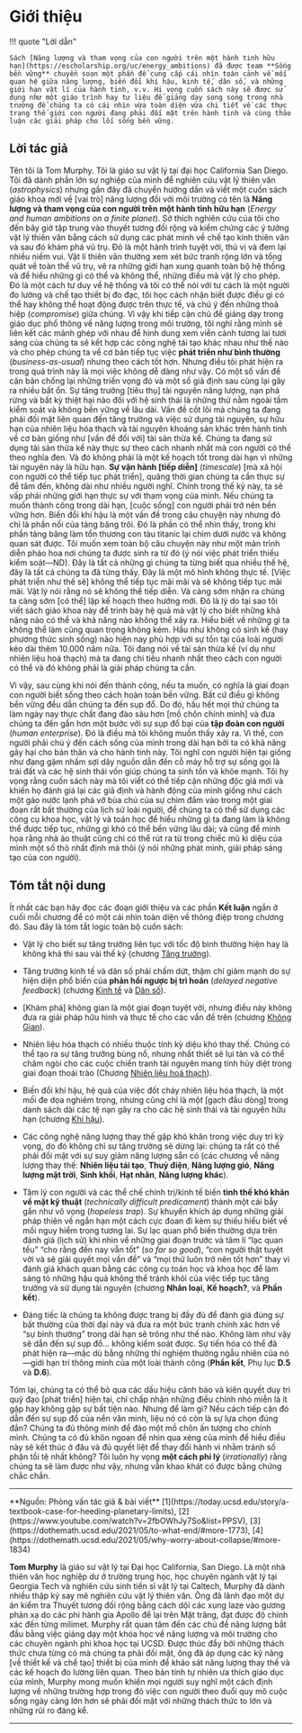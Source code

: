 # Giới thiệu

!!! quote "Lời dẫn"

    Sách [Năng lượng và tham vọng của con người trên một hành tinh hữu hạn](https://escholarship.org/uc/energy_ambitions) đã được team **Sống bền vững** chuyển soạn một phần để cung cấp cái nhìn toàn cảnh về mối quan hệ giữa năng lượng, biến đổi khí hậu, kinh tế, dân số, và những giới hạn vật lí của hành tinh, v.v. Hi vọng cuốn sách này sẽ được sử dụng như một giáo trình hay tư liệu để giảng dạy song song trong nhà trường để chúng ta có cái nhìn vừa toàn diện vừa chi tiết về các thực trạng thế giới con người đang phải đối mặt trên hành tinh và cùng thảo luận các giải pháp cho lối sống bền vững.

## Lời tác giả

Tên tôi là Tom Murphy. Tôi là giáo sư vật lý tại đại học California San Diego. Tôi đã dành phần lớn sự nghiệp của mình để nghiên cứu vật lý thiên văn (*astrophysics*) nhưng gần đây đã chuyển hướng dần và viết một cuốn sách giáo khoa mới về [vai trò] năng lượng đối với môi trường có tên là **Năng lượng và tham vọng của con người trên một hành tinh hữu hạn** (*Energy and human ambitions on a finite planet*). Sở thích nghiên cứu của tôi cho đến bây giờ tập trung vào thuyết tương đối rộng và kiểm chứng các ý tưởng vật lý thiên văn bằng cách sử dụng các phát minh về chế tạo kính thiên văn và sau đó khám phá vũ trụ. Đó là một hành trình tuyệt vời, thú vị và đem lại nhiều niềm vui. Vật lí thiên văn thường xem xét bức tranh rộng lớn và tổng quát về toàn thể vũ trụ, vẽ ra những giới hạn xung quanh toàn bộ hệ thống và để hiểu những gì có thể và không thể, những điều mà vật lý cho phép. Đó là một cách tư duy về hệ thống và tôi có thể nói với tư cách là một người đo lường và chế tạo thiết bị đo đạc, tôi học cách nhận biết được điều gì có thể hay không thể hoạt động được trên thực tế, và chú ý đến những thoả hiệp (*compromise*) giữa chúng. Vì vậy khi tiếp cận chủ đề giảng dạy trong giáo dục phổ thông về năng lượng trong môi trường, tôi nghĩ rằng mình sẽ liên kết các mảnh ghép với nhau để hình dung xem viễn cảnh tương lai tươi sáng của chúng ta sẽ kết hợp các công nghệ tái tạo khác nhau như thế nào và cho phép chúng ta về cơ bản tiếp tục việc **phát triển như bình thường** (*business-as-usual*) nhưng theo cách tốt hơn. Nhưng điều tôi phát hiện ra trong quá trình này là mọi việc không dễ dàng như vậy. Có một số vấn đề căn bản chống lại những triển vọng đó và một số giả định sau cùng lại gây ra nhiều bất ổn. Sự tăng trưởng [tiêu thụ] tài nguyên năng lượng, nạn phá rừng và bất kỳ thiệt hại nào đối với hệ sinh thái là những thứ nằm ngoài tầm kiểm soát và không bền vững về lâu dài. Vấn đề cốt lõi mà chúng ta đang phải đối mặt liên quan đến tăng trưởng và việc sử dụng tài nguyên, sự hữu hạn của nhiên liệu hóa thạch và tài nguyên khoáng sản khác trên hành tinh về cơ bản giống như [vấn đề đối với] tài sản thừa kế. Chúng ta đang sử dụng tài sản thừa kế này thực sự theo cách nhanh nhất mà con người có thể theo nghĩa đen. Và đó không phải là một kế hoạch tốt trong dài hạn vì những tài nguyên này là hữu hạn. **Sự vận hành [tiếp diễn]** (*timescale*) [mà xã hội con người có thể tiếp tục phát triển], quãng thời gian chúng ta cần thực sự để tâm đến, không dài như nhiều người nghĩ. Chính trong thế kỷ này, ta sẽ vấp phải những giới hạn thực sự với tham vọng của mình. Nếu chúng ta muốn thành công trong dài hạn, [cuộc sống] con người phải trở nên bền vững hơn. Biến đổi khí hậu là một vấn đề trong câu chuyện này nhưng đó chỉ là phần nổi của tảng băng trôi. Đó là phần có thể nhìn thấy, trong khi phần tảng băng làm tổn thương con tàu titanic lại chìm dưới nước và không quan sát được. Tôi muốn xem toàn bộ câu chuyện này như một màn trình diễn pháo hoa nơi chúng ta được sinh ra từ đó (ý nói việc phát triển thiếu kiểm soát—ND). Đây là tất cả những gì chúng ta từng biết qua nhiều thế hệ, đây là tất cả chúng ta đã từng thấy. Đây là một mô hình không thực tế. [Việc phát triển như thế sẽ] không thể tiếp tục mãi mãi và sẽ không tiếp tục mãi mãi. Vật lý nói rằng nó sẽ không thể tiếp diễn. Và càng sớm nhận ra chúng ta càng sớm [có thể] lập kế hoạch theo hướng mới. Đó là lý do tại sao tôi viết sách giáo khoa này để trình bày hệ quả mà vật lý cho biết những khả năng nào có thể và khả năng nào không thể xảy ra. Hiểu biết về những gì ta không thể làm cũng quan trọng không kém. Hầu như không có sinh kế (hay phương thức sinh sống) nào hiện nay phù hợp với sự tồn tại của loài người kéo dài thêm 10.000 năm nữa. Tôi đang nói về tài sản thừa kế (ví dụ như nhiên liệu hoá thạch) mà ta đang chi tiêu nhanh nhất theo cách con người có thể và đó không phải là giải pháp chúng ta cần. 

Vì vậy, sau cùng khi nói đến thành công, nếu ta muốn, có nghĩa là giai đoạn con người biết sống theo cách hoàn toàn bền vững. Bất cứ điều gì không bền vững đều dẫn chúng ta đến sụp đổ. Do đó, hầu hết mọi thứ chúng ta làm ngày nay thực chất đang đào sâu hơn [mồ chôn chính mình] và đưa chúng ta đến gần hơn một bước với sự sụp đổ bại của **tập đoàn con người** (*human enterprise*). Đó là điều mà tôi không muốn thấy xảy ra. Vì thế, con người phải chú ý đến cách sống của mình trong dài hạn bởi ta có khả năng gây hại cho bản thân và cho hành tinh này. Tôi nghĩ con người hiện tại giống như đang gặm nhấm sợi dây nguồn dẫn đến cỗ máy hỗ trợ sự sống gọi là trái đất và các hệ sinh thái vốn giúp chúng ta sinh tồn và khỏe mạnh. Tôi hy vọng rằng cuốn sách này mà tôi viết có thể tiếp cận những độc giả mới và khiến họ đánh giá lại các giả định và hành động của mình giống như cách một gáo nước lạnh phá vỡ bùa chú của sự chìm đắm vào trong một giai đoạn rất bất thường của lịch sử loài người, để chúng ta có thể sử dụng các công cụ khoa học, vật lý và toán học để hiểu những gì ta đang làm là không thể được tiếp tục, những gì khó có thể bền vững lâu dài; và cũng để minh họa rằng nhà ảo thuật cũng chỉ có thể rút ra từ trong chiếc mũ kì diệu của mình một số thỏ nhất định mà thôi (ý nói những phát minh, giải pháp sáng tạo của con người).

## Tóm tắt nội dung

Ít nhất các bạn hãy đọc các đoạn giới thiệu và các phần **Kết luận** ngắn ở cuối mỗi chương để có một cái nhìn toàn diện về thông điệp trong chương đó. Sau đây là tóm tắt logic toàn bộ cuốn sách:

- Vật lý cho biết sự tăng trưởng liên tục với tốc độ bình thường hiện hay là không khả thi sau vài thế kỷ (chương [Tăng trưởng](human-ambition/1-growth.md)).

- Tăng trưởng kinh tế và dân số phải chấm dứt, thậm chí giảm mạnh do sự hiện diện phổ biến của **phản hồi ngược bị trì hoãn** (*delayed negative feedback*) (chương [Kinh tế](human-ambition/2-econ.md) và [Dân số](human-ambition/3-population.md)).

- [Khám phá] không gian là một giai đoạn tuyệt vời, nhưng điều này không đưa ra giải pháp hữu hình và thực tế cho các vấn đề trên (chương [Không Gian](human-ambition/4-space.md)).

- Nhiên liệu hóa thạch có nhiều thuộc tính kỳ diệu khó thay thế. Chúng có thể tạo ra sự tăng trưởng bùng nổ, nhưng nhất thiết sẽ lụi tàn và có thể châm ngòi cho các cuộc chiến tranh tài nguyên mang tính hủy diệt trong giai đoạn thoái trào (Chương [Nhiên liệu hoá thạch](human-ambition/8-fossil-I.md)).

- Biến đổi khí hậu, hệ quả của việc đốt cháy nhiên liệu hóa thạch, là một mối đe dọa nghiêm trọng, nhưng cũng chỉ là một [gạch đầu dòng] trong danh sách dài các tệ nạn gây ra cho các hệ sinh thái và tài nguyên hữu hạn (chương [Khí hậu](human-ambition/9-climate-I.md)).

- Các công nghệ năng lượng thay thế gặp khó khăn trong việc duy trì kỳ vọng, do đó không chỉ sự tăng trưởng sẽ dừng lại: chúng ta rất có thể phải đối mặt với sự suy giảm năng lượng sẵn có (các chương về năng lượng thay thế: **Nhiên liệu tái tạo**, **Thuỷ điện**, **Năng lượng gió**, **Năng lượng mặt trời**, **Sinh khối**, **Hạt nhân**, **Năng lượng khác**).

- Tâm lý con người và các thể chế chính trị/kinh tế biến **tình thế khó khăn về mặt kỹ thuật** (*technically difficult predicament*) thành một cái bẫy gần như vô vọng (*hopeless trap*). Sự khuyến khích áp dụng những giải pháp thiên về ngắn hạn một cách cực đoan đi kèm sự thiếu hiểu biết về mối nguy hiểm trong tương lai. Sự lạc quan phổ biến thường dựa trên đánh giá (lịch sử) khi nhìn về những giai đoạn trước và tâm lí “lạc quan tếu” “cho rằng đến nay vẫn tốt” (*so far so good*), “con người thật tuyệt vời và sẽ giải quyết mọi vấn đề” và “mọi thứ luôn trở nên tốt hơn” thay vì đánh giá khách quan bằng các công cụ toán học và khoa học để làm sáng tỏ những hậu quả không thể tránh khỏi của việc tiếp tục tăng trưởng và sử dụng tài nguyên (chương **Nhân loại**, **Kế hoạch?**, và **Phần kết**).

- Đáng tiếc là chúng ta không được trang bị đầy đủ để đánh giá đúng sự bất thường của thời đại này và đưa ra một bức tranh chính xác hơn về “sự bình thường” trong dài hạn sẽ trông như thế nào. Không làm như vậy sẽ dẫn đến sự sụp đổ... không kiểm soát được. Sự tiến hóa có thể đã phát hiện ra&mdash;mặc dù bằng những thí nghiệm thường ngẫu nhiên của nó&mdash;giới hạn trí thông minh của một loài thành công (**Phần kết**, Phụ lục **D.5** và **D.6**).

Tóm lại, chúng ta có thể bỏ qua các dấu hiệu cảnh báo và kiên quyết duy trì quỹ đạo [phát triển] hiện tại, chỉ chấp nhận những điều chỉnh nhỏ miễn là ít gặp hay không gặp sự bất tiện nào. Nhưng để làm gì? Nếu cách tiếp cận đó dẫn đến sự sụp đổ của nền văn minh, liệu nó có còn là sự lựa chọn đúng đắn? Chúng ta đủ thông minh để đào một mồ chôn ấn tượng cho chính mình. Chúng ta có đủ khôn ngoan để nhìn qua xẻng của mình để hiểu điều này sẽ kết thúc ở đâu và đủ quyết liệt để thay đổi hành vi nhằm tránh số phận tồi tệ nhất không? Tôi luôn hy vọng **một cách phi lý** (*irrationally*) rằng chúng ta sẽ làm được như vậy, nhưng vẫn khao khát có được bằng chứng chắc chắn.

<hr/>
**Nguồn: Phỏng vấn tác giả & bài viết** [1](https://today.ucsd.edu/story/a-textbook-case-for-heeding-planetary-limits), [2](https://www.youtube.com/watch?v=2fbOWhJy7So&list=PPSV), [3](https://dothemath.ucsd.edu/2021/05/to-what-end/#more-1773), [4](https://dothemath.ucsd.edu/2021/05/why-worry-about-collapse/#more-1834)

**Tom Murphy** là giáo sư vật lý tại Đại học California, San Diego. Là một nhà thiên văn học nghiệp dư ở trường trung học, học chuyên ngành vật lý tại Georgia Tech và nghiên cứu sinh tiến sĩ vật lý tại Caltech, Murphy đã dành nhiều thập kỷ say mê nghiên cứu vật lý thiên văn. Ông đã lãnh đạo một dự án kiểm tra Thuyết tương đối rộng bằng cách dội các xung laze vào gương phản xạ do các phi hành gia Apollo để lại trên Mặt trăng, đạt được độ chính xác đến từng milimet. Murphy rất quan tâm đến các chủ đề năng lượng bắt đầu bằng việc giảng dạy một khóa học về năng lượng và môi trường cho các chuyên ngành phi khoa học tại UCSD. Được thúc đẩy bởi những thách thức chưa từng có mà chúng ta phải đối mặt, ông đã áp dụng các kỹ năng [về thiết kế và chế tạo] thiết bị của mình để khảo sát năng lượng thay thế và các kế hoạch đo lường liên quan. Theo bản tính tự nhiên ưa thích giáo dục của mình, Murphy mong muốn khiến mọi người suy nghĩ một cách định lượng về những trường hợp trong đó việc con người theo đuổi quy mô cuộc sống ngày càng lớn hơn sẽ phải đối mặt với những thách thức to lớn và những rủi ro đáng kể.
<hr/>